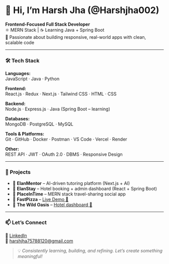 # 👋 Hi, I’m Harsh Jha (@Harshjha002)

**Frontend-Focused Full Stack Developer**  
⚛️ MERN Stack | ☕ Learning Java + Spring Boot  
🚀 Passionate about building responsive, real-world apps with clean, scalable code

---

### 🛠️ Tech Stack

**Languages:**  
JavaScript · Java · Python

**Frontend:**  
React.js · Redux · Next.js · Tailwind CSS · HTML · CSS

**Backend:**  
Node.js · Express.js · Java (Spring Boot – learning)

**Databases:**  
MongoDB · PostgreSQL · MySQL

**Tools & Platforms:**  
Git · GitHub · Docker · Postman · VS Code · Vercel · Render

**Other:**  
REST API · JWT · OAuth 2.0 · DBMS · Responsive Design

---

### 🧩 Projects

- 🔹 **ElanMentor** – AI-driven tutoring platform (Next.js + AI)
- 🔹 **ElanStay** – Hotel booking + admin dashboard (React + Spring Boot)
- 🔹 **PlaceInTime** – MERN stack travel-sharing social app
- 🔹 **FastPizza** – [Live Demo 🍕](https://fast-pizza-phi-rust.vercel.app/)
- 🔹 **The Wild Oasis** – [Hotel dashboard 🏨](https://the-wild-oasis-internalapp.vercel.app/dashboard)

---

### 📫 Let’s Connect

📎 [LinkedIn](https://www.linkedin.com/in/harsh-jha-85722b254/)  
📩 harshjha75788120@gmail.com

> 💡 _Consistently learning, building, and refining. Let’s create something meaningful!_

